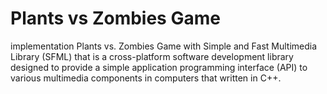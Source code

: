 # Plants vs Zombies Game
implementation Plants vs. Zombies Game with Simple and Fast Multimedia Library (SFML) that is a cross-platform software development library designed to provide a simple application programming interface (API) to various multimedia components in computers that written in C++.
